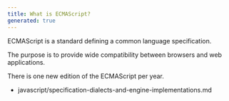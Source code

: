 ```yaml
---
title: What is ECMAScript?
generated: true
---
```


<div markdown="1" class="ans">
ECMAScript is a standard defining a common language specification.

The purpose is to provide wide compatibility between browsers and web applications.
</div>

There is one new edition of the ECMAScript per year.

- javascript/specification-dialects-and-engine-implementations.md
